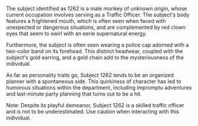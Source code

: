The subject identified as 1262 is a male monkey of unknown origin, whose current occupation involves serving as a Traffic Officer. The subject's body features a frightened mouth, which is often seen when faced with unexpected or dangerous situations, and are complemented by red clown eyes that seem to swirl with an eerie supernatural energy.

Furthermore, the subject is often seen wearing a police cap adorned with a two-color band on its forehead. This distinct headwear, coupled with the subject's gold earring, and a gold chain add to the mysteriousness of the individual.

As far as personality traits go, Subject 1262 tends to be an organized planner with a spontaneous side. This quirkiness of character has led to humorous situations within the department, including impromptu adventures and last-minute party planning that turns out to be a hit.

Note: Despite its playful demeanor, Subject 1262 is a skilled traffic officer and is not to be underestimated. Use caution when interacting with this individual.